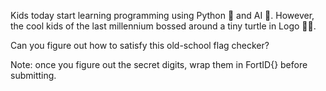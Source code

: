 Kids today start learning programming using Python 🐍 and AI 🤖. However, the cool kids of the last millennium bossed around a tiny turtle in Logo 🐢💾.

Can you figure out how to satisfy this old-school flag checker?

Note: once you figure out the secret digits, wrap them in FortID{} before submitting.
